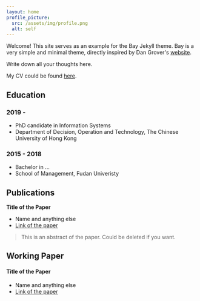```yaml
---
layout: home
profile_picture:
  src: /assets/img/profile.png
  alt: self
---
```


Welcome! This site serves as an example for the Bay Jekyll theme. Bay is a very simple and minimal theme, directly inspired by Dan Grover's [website](http://dangrover.com/).

Write down all your thoughts here.

My CV could be found [here]().

## Education

### 2019 -

- PhD candidate in Information Systems
- Department of Decision, Operation and Technology, The Chinese University of Hong Kong

### 2015 - 2018

- Bachelor in ...
- School of Management, Fudan Univeristy

## Publications

**Title of the Paper**

- Name and anything else
- [Link of the paper]()

> This is an abstract of the paper. Could be deleted if you want.

## Working Paper

#### Title of the Paper

- Name and anything else
- [Link of the paper]()
